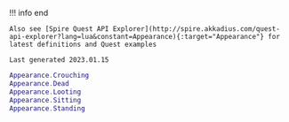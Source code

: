 !!! info end

    Also see [Spire Quest API Explorer](http://spire.akkadius.com/quest-api-explorer?lang=lua&constant=Appearance){:target="Appearance"} for latest definitions and Quest examples

    Last generated 2023.01.15

``` lua
Appearance.Crouching
Appearance.Dead
Appearance.Looting
Appearance.Sitting
Appearance.Standing

```
